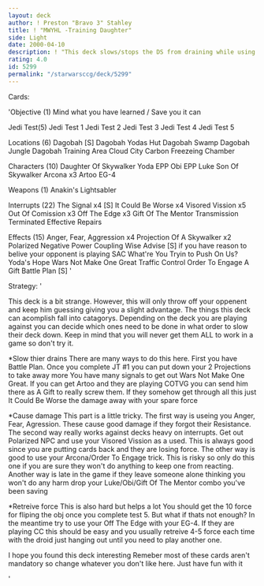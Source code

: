 ```yaml
---
layout: deck
author: ! Preston "Bravo 3" Stahley
title: ! "MWYHL -Training Daughter"
side: Light
date: 2000-04-10
description: ! "This deck slows/stops the DS from draining while using a few tricks to cause damage."
rating: 4.0
id: 5299
permalink: "/starwarsccg/deck/5299"
---
```

Cards: 

'Objective (1)
Mind what you have learned / Save you it can

Jedi Test(5)
Jedi Test 1
Jedi Test 2
Jedi Test 3
Jedi Test 4
Jedi Test 5

Locations (6)
Dagobah  [S]
Dagobah Yodas Hut
Dagobah Swamp
Dagobah Jungle
Dagobah Training Area
Cloud City Carbon Freezeing Chamber

Characters (10)
Daughter Of Skywalker
Yoda
EPP Obi
EPP Luke
Son Of Skywalker
Arcona x3
Artoo
EG-4


Weapons (1)
Anakin's Lightsabler

Interrupts (22)
The Signal x4  [S]
It Could Be Worse x4
Visored Vission x5
Out Of Comission x3
Off The Edge x3
Gift Of The Mentor
Transmission Terminated
Effective Repairs

Effects (15)
Anger, Fear, Aggression x4
Projection Of A Skywalker x2
Polarized Negative Power Coupling
Wise Advise  [S] if you have reason to belive your opponent is playing SAC
What're You Tryin to Push On Us?
Yoda's Hope
Wars Not Make One Great
Traffic Control
Order To Engage
A Gift
Battle Plan  [S] '

Strategy: '

This deck is a bit strange.  However, this will only throw off your oppenent and keep him guessing giving you a slight advantage.	The things this deck can acomplish fall into catagorys.  Depending on the deck you are playing against you can decide which ones need to be done in what order to slow their deck down.  Keep in mind that you will never get them ALL to work in a game so don't try it.

*Slow thier drains
There are many ways to do this here.  First you have Battle Plan.  Once you complete JT #1 you can put down your 2 Projections to take away more  You have many signals to get out Wars Not Make One Great.  If you can get Artoo and they are playing COTVG you can send him there as A Gift to really screw them.  If they somehow get through all this just It Could Be Worse the damage away with your spare force

*Cause damage
This part is a little tricky.  The first way is useing you Anger, Fear, Agression.  These cause good damage if they forgot their Resistance.  The second way really works against decks heavy on interrupts.  Get out Polarized NPC and use your Visored Vission as a used.  This is always good since you are putting cards back and they are losing force.  The other way is good to use your Arcona/Order To Engage trick.  This is risky so only do this one if you are sure they won't do anything to keep one from reacting.  Another way is late in the game if they leave someone alone thinking you won't do any harm drop your Luke/Obi/Gift Of The Mentor combo you've been saving

*Retreive force
This is also hard but helps a lot  You should get the 10 force for fliping the obj once you complete test 5.  But what if thats not enough?  In the meantime try to use your Off The Edge with your EG-4.  If they are playing CC this should be easy and you usually retreive 4-5 force each time with the droid just hanging out until you need to play another one.

I hope you found this deck interesting  Remeber most of these cards aren't mandatory so change whatever you don't like here.  Just have fun with it

'
